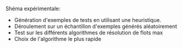 Shéma expérimentale:
- Génération d'exemples de tests en utilisant une heuristique.
- Déroulement sur un échantillon d'exemples générés aléatoirement
- Test sur les différents algorithmes de résolution de flots max
- Choix de l'algorithme le plus rapide